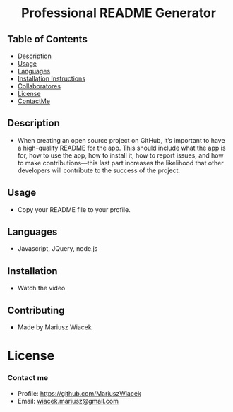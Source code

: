 
  # <p align="center">**Professional README Generator**</p>
  ## Table of Contents
  * [Description](#description)
  * [Usage](#usage)
  * [Languages](#languages)
  * [Installation Instructions](#installation)
  * [Collaboratores](#Collaboratores)
  * [License](#license)
  * [ContactMe](#contactMe)
  ## Description
  * When creating an open source project on GitHub, it’s important to have a high-quality README for the app. This should include what the app is for, how to use the app, how to install it, how to report issues, and how to make contributions—this last part increases the likelihood that other developers will contribute to the success of the project.
  ## Usage
  * Copy your README file to your profile.
  ## Languages
  * Javascript, JQuery, node.js
  ## Installation
  * Watch the video
  ## Contributing
  * Made by Mariusz Wiacek
  # License
  
  ### Contact me
  * Profile: https://github.com/MariuszWiacek
  * Email: wiacek.mariusz@gmail.com 
